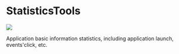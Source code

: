 # StatisticsTools

[![](https://jitpack.io/v/DongZhi1989/StatisticsTools.svg)](https://jitpack.io/#DongZhi1989/StatisticsTools)

Application basic information statistics, including application launch, events'click, etc.

